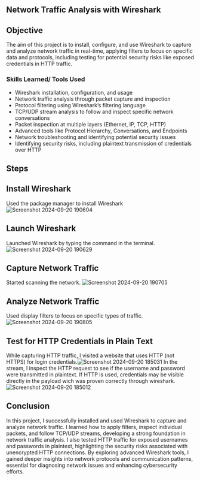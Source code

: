  ## Network Traffic Analysis with Wireshark

## Objective

The aim of this project is to install, configure, and use Wireshark to capture and analyze network traffic in real-time, applying filters to focus on specific data and protocols, including testing for potential security risks like exposed credentials in HTTP traffic.

### Skills Learned/ Tools Used

- Wireshark installation, configuration, and usage
- Network traffic analysis through packet capture and inspection
- Protocol filtering using Wireshark’s filtering language
- TCP/UDP stream analysis to follow and inspect specific network conversations
- Packet inspection at multiple layers (Ethernet, IP, TCP, HTTP)
- Advanced tools like Protocol Hierarchy, Conversations, and Endpoints
- Network troubleshooting and identifying potential security issues
- Identifying security risks, including plaintext transmission of credentials over HTTP




## Steps

## Install Wireshark
Used the package manager to install Wireshark![Screenshot 2024-09-20 190604](https://github.com/user-attachments/assets/055ccc9e-00b7-4a03-8579-4de12141e3c6)

##  Launch Wireshark 
 Launched Wireshark by typing the command in the terminal. ![Screenshot 2024-09-20 190629](https://github.com/user-attachments/assets/b284eb3d-3fc4-481a-93d4-c350ba06d75b)
 
## Capture Network Traffic
Started scanning the network. ![Screenshot 2024-09-20 190705](https://github.com/user-attachments/assets/648c06a4-d373-43a0-b0ab-2548eada4491)

##  Analyze Network Traffic
Used display filters to focus on specific types of traffic. ![Screenshot 2024-09-20 190805](https://github.com/user-attachments/assets/d663ba24-3cf1-47a1-958f-648b060fa760)

## Test for HTTP Credentials in Plain Text
While capturing HTTP traffic, I visited a website that uses HTTP (not HTTPS) for login credentials.![Screenshot 2024-09-20 185031](https://github.com/user-attachments/assets/f11d97eb-d817-4100-8cb6-421693772691)
In the stream, I inspect the HTTP request to see if the username and password were transmitted in plaintext. If HTTP is used, credentials may be visible directly in the payload wich was proven correctly through wireshark.![Screenshot 2024-09-20 185012](https://github.com/user-attachments/assets/7bf40b1d-b48b-4efc-8136-cc6d03d556bc)

## Conclusion

In this project, I successfully installed and used Wireshark to capture and analyze network traffic. I learned how to apply filters, inspect individual packets, and follow TCP/UDP streams, developing a strong foundation in network traffic analysis. I also tested HTTP traffic for exposed usernames and passwords in plaintext, highlighting the security risks associated with unencrypted HTTP connections. By exploring advanced Wireshark tools, I gained deeper insights into network protocols and communication patterns, essential for diagnosing network issues and enhancing cybersecurity efforts.

